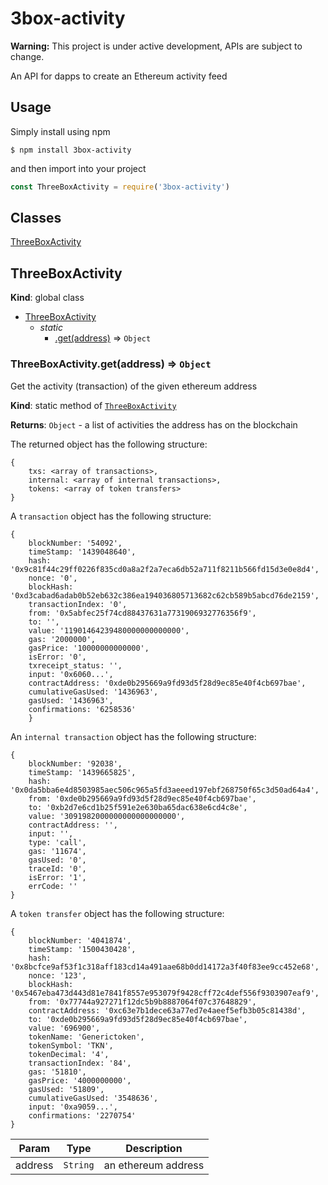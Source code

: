 # 3box-activity

**Warning:** This project is under active development, APIs are subject to change.


An API for dapps to create an Ethereum activity feed


## Usage
Simply install using npm
```
$ npm install 3box-activity
```
and then import into your project
```js
const ThreeBoxActivity = require('3box-activity')
```

## Classes

<dl>
<dt><a href="#ThreeBoxActivity">ThreeBoxActivity</a></dt>
<dd></dd>
</dl>

<a name="ThreeBox"></a>

## ThreeBoxActivity
**Kind**: global class

* [ThreeBoxActivity](#ThreeBox)
    * _static_
        * [.get(address)](#ThreeBox.getProfile) ⇒ <code>Object</code>


### ThreeBoxActivity.get(address) ⇒ <code>Object</code>
Get the activity (transaction) of the given ethereum address

**Kind**: static method of [<code>ThreeBoxActivity</code>](#ThreeBoxActivity)

**Returns**: <code>Object</code> - a list of activities the address has on the blockchain

The returned object has the following structure:
```
{
    txs: <array of transactions>,
    internal: <array of internal transactions>,
    tokens: <array of token transfers>
}
```

A `transaction` object has the following structure:

```
{
    blockNumber: '54092',
    timeStamp: '1439048640',
    hash: '0x9c81f44c29ff0226f835cd0a8a2f2a7eca6db52a711f8211b566fd15d3e0e8d4',
    nonce: '0',
    blockHash: '0xd3cabad6adab0b52eb632c386ea194036805713682c62cb589b5abcd76de2159',
    transactionIndex: '0',
    from: '0x5abfec25f74cd88437631a7731906932776356f9',
    to: '',
    value: '11901464239480000000000000',
    gas: '2000000',
    gasPrice: '10000000000000',
    isError: '0',
    txreceipt_status: '',
    input: '0x6060...',
    contractAddress: '0xde0b295669a9fd93d5f28d9ec85e40f4cb697bae',
    cumulativeGasUsed: '1436963',
    gasUsed: '1436963',
    confirmations: '6258536'
    }
```

An `internal transaction` object has the following structure:

```
{
    blockNumber: '92038',
    timeStamp: '1439665825',
    hash: '0x0da5bba6e4d8503985aec506c965a5fd3aeeed197ebf268750f65c3d50ad64a4',
    from: '0xde0b295669a9fd93d5f28d9ec85e40f4cb697bae',
    to: '0xb2d7e6cd1b25f591e2e630ba65dac638e6cd4c8e',
    value: '3091982000000000000000000',
    contractAddress: '',
    input: '',
    type: 'call',
    gas: '11674',
    gasUsed: '0',
    traceId: '0',
    isError: '1',
    errCode: ''
}
```

A `token transfer` object has the following structure:
```
{
    blockNumber: '4041874',
    timeStamp: '1500430428',
    hash: '0x8bcfce9af53f1c318aff183cd14a491aae68b0dd14172a3f40f83ee9cc452e68',
    nonce: '123',
    blockHash: '0x5467eba473d443d81e7841f8557e953079f9428cff72c4def556f9303907eaf9',
    from: '0x77744a927271f12dc5b9b8887064f07c37648829',
    contractAddress: '0xc63e7b1dece63a77ed7e4aeef5efb3b05c81438d',
    to: '0xde0b295669a9fd93d5f28d9ec85e40f4cb697bae',
    value: '696900',
    tokenName: 'Generictoken',
    tokenSymbol: 'TKN',
    tokenDecimal: '4',
    transactionIndex: '84',
    gas: '51810',
    gasPrice: '4000000000',
    gasUsed: '51809',
    cumulativeGasUsed: '3548636',
    input: '0xa9059...',
    confirmations: '2270754'
}
```


| Param | Type | Description |
| --- | --- | --- |
| address | <code>String</code> | an ethereum address |
